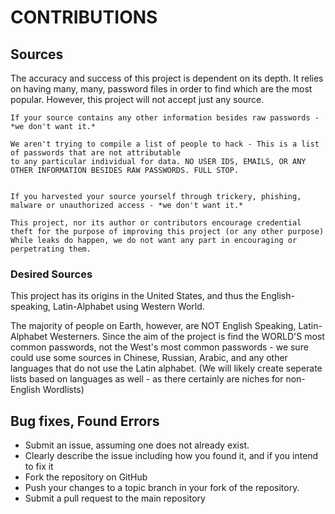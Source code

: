 # CONTRIBUTIONS

## Sources
  The accuracy and success of this project is dependent on its depth. 
  It relies on having many, many, password files in order to find which are the most popular.
  However, this project will not accept just any source.
  
    If your source contains any other information besides raw passwords - *we don't want it.*
    
    We aren't trying to compile a list of people to hack - This is a list of passwords that are not attributable
    to any particular individual for data. NO USER IDS, EMAILS, OR ANY OTHER INFORMATION BESIDES RAW PASSWORDS. FULL STOP.
    
  
    If you harvested your source yourself through trickery, phishing, malware or unauthorized access - *we don't want it.*
    
    This project, nor its author or contributors encourage credential theft for the purpose of improving this project (or any other purpose)
    While leaks do happen, we do not want any part in encouraging or perpetrating them.
    
    
### Desired Sources
  This project has its origins in the United States, and thus the English-speaking, Latin-Alphabet using Western World.
  
  The majority of people on Earth, however, are NOT English Speaking, Latin-Alphabet Westerners. 
  Since the aim of the project is find the WORLD'S most common passwords, not the West's most common passwords -
  we sure could use some sources in Chinese, Russian, Arabic, and any other languages that do not use the Latin alphabet.
  (We will likely create seperate lists based on languages as well - as there certainly are niches for non-English Wordlists)
  


## Bug fixes, Found Errors 
* Submit an issue, assuming one does not already exist.
* Clearly describe the issue including how you found it, and if you intend to fix it
* Fork the repository on GitHub
* Push your changes to a topic branch in your fork of the repository.
* Submit a pull request to the main repository
